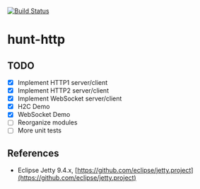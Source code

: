 [![Build Status](https://travis-ci.org/huntlabs/hunt-http.svg?branch=master)](https://travis-ci.org/huntlabs/hunt-http)

# hunt-http

## TODO
- [x] Implement HTTP1 server/client
- [x] Implement HTTP2 server/client
- [x] Implement WebSocket server/client
- [x] H2C Demo
- [x] WebSocket Demo
- [ ] Reorganize modules
- [ ] More unit tests

## References
- Eclipse Jetty 9.4.x, [https://github.com/eclipse/jetty.project](https://github.com/eclipse/jetty.project)
